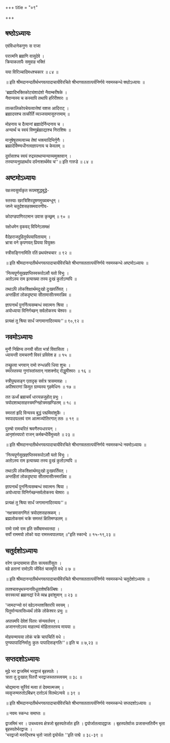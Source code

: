 +++
title = "०९"

+++

## षष्ठोऽध्यायः

एवंविधानेकगुणः स राजा

परात्मनि ब्रह्मणि वासुदेवे ।  
क्रियाकलापैः समुवाह भक्तिं

यया विरिञ्चादिमधश्चकार ॥ ८४ ॥

॥ इति श्रीमदानन्दतीर्थभगवत्पादाचार्यविरचिते श्रीभागवततात्पर्यनिर्णये नवमस्कन्धे षष्ठोऽध्यायः ॥

'ब्रह्मादिभक्तिकोट्यंशादंशो नैवाम्बरीषके ।  
नैवान्यस्य च कस्यापि तथापि हरिरीश्वरः ॥

तात्कालिकोपचेयत्वात्तेषां यशस आदिराट् ।  
ब्रह्मादयश्च तत्कीर्तिं व्यञ्जयामासुरुत्तमाम् ॥

मोहनाय च दैत्यानां ब्रह्मादेर्निन्दनाय च ।  
अन्यार्थं च स्वयं विष्णुर्ब्रह्माद्याश्च निराशिषः ॥

मानुषेषूत्तमत्वाच्च तेषां भक्त्यादिभिर्गुणैः ।  
ब्रह्मादेर्विष्ण्वधीनत्वज्ञापनाय च केवलम् ॥

दुर्वासाश्च स्वयं रुद्रस्तथाप्यन्याय्यमुक्तवान् ।  
तस्याप्यनुग्रहार्थाय दर्पनाशार्थमेव च''॥ इति गारुडे ॥ ८४ ॥

## अष्टमोऽध्यायः

रक्षःस्वसुर्व्यकृत रूपमशुद्धबुद्धे-

स्तस्याः खरत्रिशिरदूषणमुख्यबन्धून् ।  
जघ्ने चतुर्दशसहस्रमवारणीय-

कोदण्डपाणिरटमान उवास कृच्छ्रम् ॥ ९० ॥

रक्षोधमेन वृकवद् विपिनेऽसमक्षं

वैदेहराजदुहितुर्यपयापितायाम् ।  
भ्रात्रा वने कृपणवत् प्रियया वियुक्तः

स्त्रीसङ्गिनामिति रतिं प्रथयंश्चचार ॥ ९२ ॥

॥ इति श्रीमदानन्दतीर्थभगवत्पादाचार्यविरचिते श्रीभागवततात्पर्यनिर्णये नवमस्कन्धे अष्टमोऽध्यायः ॥

'नित्यपूर्णसुखज्ञप्तिस्वरूपोऽसौ यतो विभुः ।  
अतोऽस्य राम इत्याख्या तस्य दुःखं कुतोऽण्वपि ॥

तथाऽपि लोकशिक्षार्थमदुःखो दुःखवर्तिवत् ।  
अन्तर्हितां लोकदृष्ट्या सीतामासीत्स्मरन्निव ॥

ज्ञापनार्थं पुनर्नित्यसम्बन्धं स्वात्मनः श्रिया ।  
अयोध्याया विनिर्गच्छन् सर्वलोकस्य चेश्वरः ॥

प्रत्यक्षं तु श्रिया सार्धं जगामानादिरव्ययः''॥ ९०,९२ ॥

## नवमोऽध्यायः

मुनौ निक्षिप्य तनयौ सीता भर्त्रा विवासिता ।  
ध्यायन्ती रामचरणौ विवरं प्रविवेश ह ॥ १५ ॥

तच्छ्रुत्वा भगवान् रामो रुन्धन्नपि धिया शुचः ।  
स्मरंस्तस्या गुणांस्तांस्तान् नाशक्नोद् रोद्धुमीश्वरः ॥ १६ ॥

स्त्रीपुम्प्रसङ्ग एतादृक् सर्वत्र त्रासमावहः ।  
अपीश्वराणां किमुत ग्राम्यस्य गृहमेधिनः ॥ १७ ॥

तत ऊर्ध्वं ब्रह्मचर्यं धारयन्नजुहोत् प्रभुः ।  
त्रयोदशाब्दसाहस्त्रमग्निहोत्रमखण्डितम् ॥ १८ ॥

स्मरतां हृदि विन्यस्य बुद्धं पद्ममिवांशुकैः ।  
स्वपादपल्लवं राम आत्मज्योतिरगात् ततः ॥ १९ ॥

पुरुषो रामचरितं श्रवणैरुपधारयन् ।  
आनृशंस्यपरो राजन् कर्मबन्धैर्विमुच्यते ॥ २३ ॥

॥ इति श्रीमदानन्दतीर्थभगवत्पादाचार्यविरचिते श्रीभागवततात्पर्यनिर्णये नवमस्कन्धे नवमोऽध्यायः ॥

'नित्यपूर्णसुखज्ञप्तिस्वरूपोऽसौ यतो विभुः ।  
अतोऽस्य राम इत्याख्या तस्य दुःखं कुतोऽण्वपि ॥

तथाऽपि लोकशिक्षार्थमदुःखो दुःखवर्तिवत् ।  
अन्तर्हितां लोकदृष्ट्या सीतामासीत्स्मरन्निव ॥

ज्ञापनार्थं पुनर्नित्यसम्बन्धं स्वात्मनः श्रिया ।  
अयोध्याया विनिर्गच्छन्सर्वलोकस्य चेश्वरः ॥

प्रत्यक्षं तु श्रिया सार्धं जगामानादिरव्ययः''॥

'नक्षत्रमासगणितं त्रयोदशसहस्रकम् ।  
ब्रह्मलोकसमं चक्रे समस्तं क्षितिमण्डलम् ॥

रामो रामो राम इति सर्वेषामभवत्तदा ।  
सर्वो राममयो लोको यदा रामस्त्वपालयत् ॥"इति स्कान्दे ॥ १५-१९,२३ ॥

## चतुर्दशोऽध्यायः

वरेण छन्दयामास प्रीतः सत्यवतीसुतः ।  
वव्रे हतानां रामोऽपि जीवितं चास्मृतिं वधे ॥ ७ ॥

॥ इति श्रीमदानन्दतीर्थभगवत्पादाचार्यविरचिते श्रीभागवततात्पर्यनिर्णये नवमस्कन्धे चतुर्दशोऽध्यायः ॥

ततश्चावभृथस्नानविधूताशेषकिल्बिषः ।  
सरस्वत्यां ब्रह्मनद्यां रेजे व्यभ्र इवांशुमान् ॥ २३ ॥

'जामदग्न्यो वरं वव्रेऽनन्तशक्तिरपि स्वयम् ।  
पितुर्मान्यत्वसिध्यर्थं लोके लोकेश्वरः प्रभुः ॥

अपापमपि देवेशं पितरः संन्यवर्तयन् ।  
अजानन्तोऽस्य माहात्म्यं मोहितास्तस्य मायया ॥

मोहयन्मायया लोकं चक्रे चापचितिं वधे ।  
पुण्यपापादिनिर्मातुः कुतः पापादिसङ्गतिः''॥ इति च ॥ ७,२३ ॥

## सप्तदशोऽध्यायः

मूढे भर द्वाजमिमं भरद्वाजं बृहस्पतेः ।  
त्राता तु दुःखात् पितरौ भरद्वाजस्ततस्त्वयम् ॥ ३८ ॥

चोद्यमाना सुरैरेवं मत्वा तं देवमात्मजम् ।  
व्यसृजन्मरुतोऽबिभ्रन् दत्तोऽयं वितथेऽन्वये ॥ ३९ ॥

॥ इति श्रीमदानन्दतीर्थभगवत्पादाचार्यविरचिते श्रीभागवततात्पर्यनिर्णये नवमस्कन्धे सप्तदशोऽध्यायः ॥

॥ नवमः स्कन्धः समाप्तः ॥

द्वाजमिमं भर । उचथ्यस्य क्षेत्रजो बृहस्पतेर्जात इति । द्वयोर्जातत्वाद्द्वाजः । बृहस्पतेर्वाजः प्रजासन्ततिर्येन भृता बृहस्पतेर्भरद्वाजः ।  
'भरद्वाजो मरुद्भिश्च भृतो जातो द्वयोर्यतः ''इति पाद्मे ॥ ३८-३९ ॥

